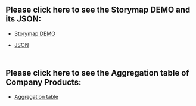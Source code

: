 Please click here to see the Storymap DEMO and its JSON:
-------------
- [Storymap DEMO](http://dev-my-1st-pantheon-site.pantheonsite.io/My%20storymap/storymap.html)

- [JSON](http://dev-my-1st-pantheon-site.pantheonsite.io/My%20storymap/storymap.js)

<br/>Please click here to see the Aggregation table of Company Products:
-------------
- [Aggregation table](http://dev-my-1st-pantheon-site.pantheonsite.io/company-products%203#overlay-context=company-products%25203%3Ffield_company_value%3D2)
